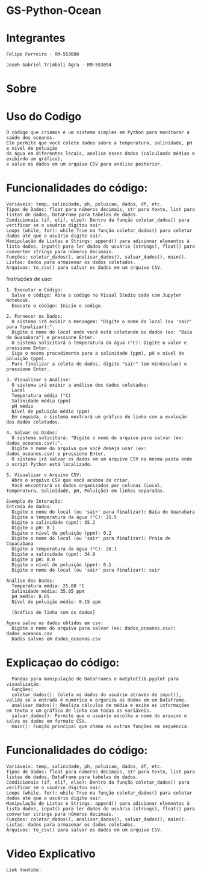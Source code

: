 # GS-Python-Ocean

# Integrantes

    Felipe Ferreira - RM-553680

    Joseh Gabriel Trimboli Agra - RM-553094

# Sobre



# Uso do Codigo

    O código que criamos é um sistema simples em Python para monitorar a saúde dos oceanos. 
    Ele permite que você colete dados sobre a temperatura, salinidade, pH e nível de poluição 
    da água em diferentes locais, analise esses dados (calculando médias e exibindo um gráfico), 
    e salve os dados em um arquivo CSV para análise posterior.

# Funcionalidades do código:

    Variáveis: temp, salinidade, ph, poluicao, dados, df, etc.
    Tipos de Dados: float para números decimais, str para texto, list para listas de dados, DataFrame para tabelas de dados.
    Condicionais (if, elif, else): Dentro da função coletar_dados() para verificar se o usuário digitou sair.
    Loops (while, for): while True na função coletar_dados() para coletar dados até que o usuário digite sair.
    Manipulação de Listas e Strings: append() para adicionar elementos à lista dados, input() para ler dados do usuário (strings), float() para converter strings para números decimais.
    Funções: coletar_dados(), analisar_dados(), salvar_dados(), main().
    Listas: dados para armazenar os dados coletados. 
    Arquivos: to_csv() para salvar os dados em um arquivo CSV.

*Instruções de uso:*

    1. Executar o Código:
      Salve o código: Abra o codigo no Visual Studio code com Jupyter Notebook.
      Execute o código: Inicie o codigo.
    
    2. Fornecer os Dados:
      O sistema irá exibir a mensagem: "Digite o nome do local (ou 'sair' para finalizar):".
      Digite o nome do local onde você está coletando os dados (ex: "Baía de Guanabara") e pressione Enter.
      O sistema solicitará a temperatura da água (°C): Digite o valor e pressione Enter.
      Siga o mesmo procedimento para a salinidade (ppm), pH e nível de poluição (ppm).
      Para finalizar a coleta de dados, digite "sair" (em minúsculas) e pressione Enter.
    
    3. Visualizar a Análise:
      O sistema irá exibir a análise dos dados coletados:
      Local
      Temperatura média (°C)
      Salinidade média (ppm)
      pH médio
      Nível de poluição médio (ppm)
      Em seguida, o sistema mostrará um gráfico de linha com a evolução dos dados coletados.
    
    4. Salvar os Dados:
      O sistema solicitará: "Digite o nome do arquivo para salvar (ex: dados_oceanos.csv):".
      Digite o nome do arquivo que você deseja usar (ex: dados_oceanos.csv) e pressione Enter.
      O sistema irá salvar os dados em um arquivo CSV na mesma pasta onde o script Python está localizado.
    
    5. Visualizar o Arquivo CSV:
      Abra o arquivo CSV que você acabou de criar.
      Você encontrará os dados organizados por colunas (Local, Temperatura, Salinidade, pH, Poluição) em linhas separadas.
    
    Exemplo de Interação:
    Entrada de dados:
      Digite o nome do local (ou 'sair' para finalizar): Baía de Guanabara
      Digite a temperatura da água (°C): 25.5
      Digite a salinidade (ppm): 35.2
      Digite o pH: 8.1
      Digite o nível de poluição (ppm): 0.2
      Digite o nome do local (ou 'sair' para finalizar): Praia de Copacabana
      Digite a temperatura da água (°C): 26.1
      Digite a salinidade (ppm): 34.9
      Digite o pH: 8.0
      Digite o nível de poluição (ppm): 0.1
      Digite o nome do local (ou 'sair' para finalizar): sair
    
    Análise dos Dados:
      Temperatura média: 25.80 °C
      Salinidade média: 35.05 ppm
      pH médio: 8.05
      Nível de poluição médio: 0.15 ppm
      
      [Gráfico de linha com os dados]
      
    Agora salve os dados obtidos em csv:
      Digite o nome do arquivo para salvar (ex: dados_oceanos.csv): dados_oceanos.csv
      Dados salvos em dados_oceanos.csv

# Explicaçao do código:
      Pandas para manipulação de DataFrames e matplotlib.pyplot para visualização.
      Funções:
      coletar_dados(): Coleta os dados do usuário através de input(), valida se a entrada é numérica e organiza os dados em um DataFrame.
      analisar_dados(): Realiza cálculos de média e exibe as informações em texto e um gráfico de linha com todas as variáveis.
      salvar_dados(): Permite que o usuário escolha o nome do arquivo e salva os dados em formato CSV.
      main(): Função principal que chama as outras funções em sequência.
    
# Funcionalidades do código:

    Variáveis: temp, salinidade, ph, poluicao, dados, df, etc.
    Tipos de Dados: float para números decimais, str para texto, list para listas de dados, DataFrame para tabelas de dados.
    Condicionais (if, elif, else): Dentro da função coletar_dados() para verificar se o usuário digitou sair.
    Loops (while, for): while True na função coletar_dados() para coletar dados até que o usuário digite sair.
    Manipulação de Listas e Strings: append() para adicionar elementos à lista dados, input() para ler dados do usuário (strings), float() para converter strings para números decimais.
    Funções: coletar_dados(), analisar_dados(), salvar_dados(), main().
    Listas: dados para armazenar os dados coletados. 
    Arquivos: to_csv() para salvar os dados em um arquivo CSV.
    

# Video Explicativo
    Link Youtube:
